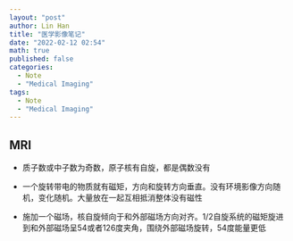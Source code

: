 ```yaml
---
layout: "post"
author: Lin Han
title: "医学影像笔记"
date: "2022-02-12 02:54"
math: true
published: false
categories:
  - Note
  - "Medical Imaging"
tags:
  - Note
  - "Medical Imaging"
---
```


## MRI

- 质子数或中子数为奇数，原子核有自旋，都是偶数没有

- 一个旋转带电的物质就有磁矩，方向和旋转方向垂直。没有环境影像方向随机，变化随机。大量放在一起互相抵消整体没有磁性

- 施加一个磁场，核自旋倾向于和外部磁场方向对齐。1/2自旋系统的磁矩旋进到和外部磁场呈54或者126度夹角，围绕外部磁场旋转，54度能量更低